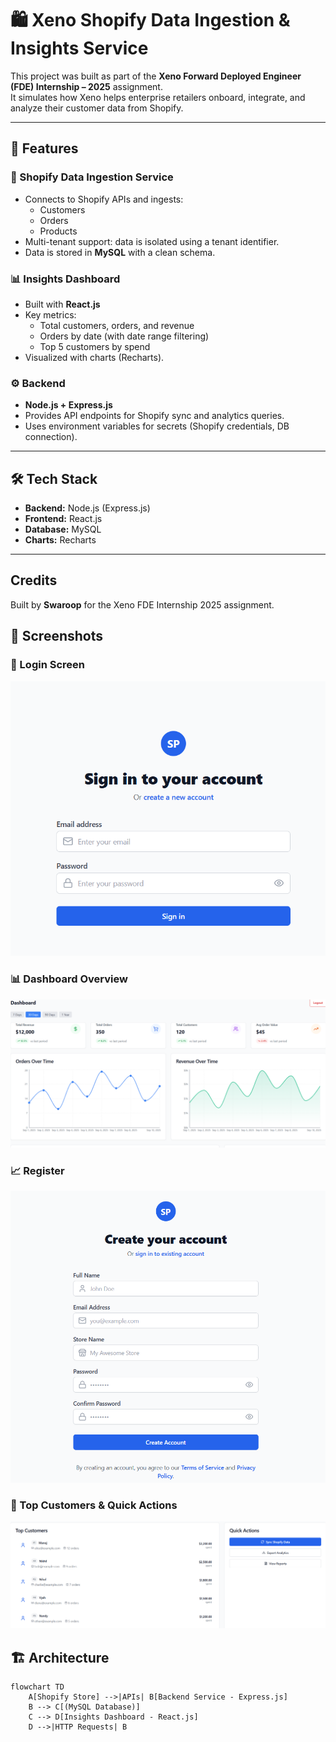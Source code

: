 # 🛍️ Xeno Shopify Data Ingestion & Insights Service  

This project was built as part of the **Xeno Forward Deployed Engineer (FDE) Internship – 2025** assignment.  
It simulates how Xeno helps enterprise retailers onboard, integrate, and analyze their customer data from Shopify.  

---

## 🚀 Features  

### 🔗 Shopify Data Ingestion Service  
- Connects to Shopify APIs and ingests:  
  - Customers  
  - Orders  
  - Products  
- Multi-tenant support: data is isolated using a tenant identifier.  
- Data is stored in **MySQL** with a clean schema.  

### 📊 Insights Dashboard  
- Built with **React.js**  
- Key metrics:  
  - Total customers, orders, and revenue  
  - Orders by date (with date range filtering)  
  - Top 5 customers by spend  
- Visualized with charts (Recharts).  

### ⚙️ Backend  
- **Node.js + Express.js**  
- Provides API endpoints for Shopify sync and analytics queries.  
- Uses environment variables for secrets (Shopify credentials, DB connection).  

---

## 🛠️ Tech Stack  

- **Backend:** Node.js (Express.js)  
- **Frontend:** React.js  
- **Database:** MySQL   
- **Charts:** Recharts  

---

## Credits

Built by **Swaroop** for the Xeno FDE Internship 2025 assignment.


## 📸 Screenshots  

### 🔐 Login Screen  
![Login](https://github.com/mjsswaroop/Xeno-Shopify/blob/2ab767a67af10994ae25479a672e82540f2da3c7/xeno/screenshots/login.png)  

### 📊 Dashboard Overview  
![Dashboard](https://github.com/mjsswaroop/Xeno-Shopify/blob/2ab767a67af10994ae25479a672e82540f2da3c7/xeno/screenshots/dashboard.png)  

### 📈 Register  
![Register](https://github.com/mjsswaroop/Xeno-Shopify/blob/2ab767a67af10994ae25479a672e82540f2da3c7/xeno/screenshots/register.png)  

### 👥 Top Customers & Quick Actions  
![Top Customers](https://github.com/mjsswaroop/Xeno-Shopify/blob/2ab767a67af10994ae25479a672e82540f2da3c7/xeno/screenshots/customers.png)  


## 🏗️ Architecture  

```mermaid
flowchart TD
    A[Shopify Store] -->|APIs| B[Backend Service - Express.js]
    B --> C[(MySQL Database)]
    C --> D[Insights Dashboard - React.js]
    D -->|HTTP Requests| B

